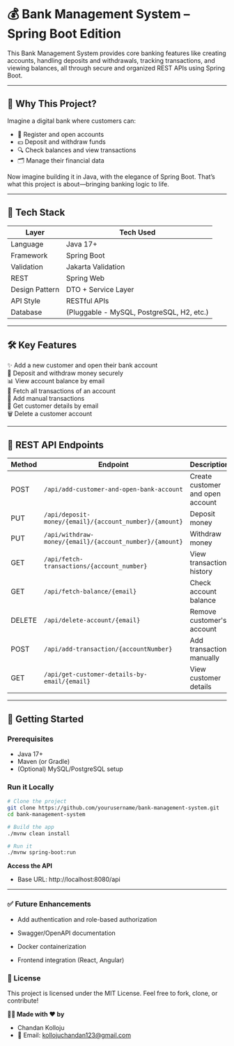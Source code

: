 # 💰 Bank Management System – Spring Boot Edition

This Bank Management System provides core banking features like creating accounts, handling deposits and withdrawals, tracking transactions, and viewing balances, all through secure and organized REST APIs using Spring Boot.

---

## 🚀 Why This Project?

Imagine a digital bank where customers can:

- 📝 Register and open accounts  
- 💵 Deposit and withdraw funds  
- 🔍 Check balances and view transactions  
- 🗂️ Manage their financial data  

Now imagine building it in Java, with the elegance of Spring Boot. That’s what this project is about—bringing banking logic to life.

---

## 🧠 Tech Stack

| Layer         | Tech Used            |
|---------------|----------------------|
| Language      | Java 17+             |
| Framework     | Spring Boot          |
| Validation    | Jakarta Validation   |
| REST          | Spring Web           |
| Design Pattern| DTO + Service Layer  |
| API Style     | RESTful APIs         |
| Database      | (Pluggable - MySQL, PostgreSQL, H2, etc.) |

---

## 🛠️ Key Features

✨ Add a new customer and open their bank account  
💸 Deposit and withdraw money securely  
📊 View account balance by email  
📜 Fetch all transactions of an account  
🧾 Add manual transactions  
🧍 Get customer details by email  
🗑️ Delete a customer account

---

## 📡 REST API Endpoints

| Method | Endpoint | Description |
|--------|----------|-------------|
| POST   | `/api/add-customer-and-open-bank-account` | Create customer and open account |
| PUT    | `/api/deposit-money/{email}/{account_number}/{amount}` | Deposit money |
| PUT    | `/api/withdraw-money/{email}/{account_number}/{amount}` | Withdraw money |
| GET    | `/api/fetch-transactions/{account_number}` | View transaction history |
| GET    | `/api/fetch-balance/{email}` | Check account balance |
| DELETE | `/api/delete-account/{email}` | Remove customer's account |
| POST   | `/api/add-transaction/{accountNumber}` | Add transaction manually |
| GET    | `/api/get-customer-details-by-email/{email}` | View customer details |

---

## 🧪 Getting Started

### Prerequisites

- Java 17+
- Maven (or Gradle)
- (Optional) MySQL/PostgreSQL setup

### Run it Locally

```bash
# Clone the project
git clone https://github.com/yourusername/bank-management-system.git
cd bank-management-system

# Build the app
./mvnw clean install

# Run it
./mvnw spring-boot:run
```
**Access the API**
- Base URL: http://localhost:8080/api
---
### ✅ Future Enhancements
- Add authentication and role-based authorization

- Swagger/OpenAPI documentation

- Docker containerization

- Frontend integration (React, Angular)

### **📖 License**
This project is licensed under the MIT License. Feel free to fork, clone, or contribute!

**👨‍💻 Made with ❤️ by**
- Chandan Kolloju
- 📧 Email: kollojuchandan123@gmail.com
